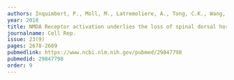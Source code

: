 ```yaml
---
authors: Inquimbert, P., Moll, M., Latremoliere, A., Tong, C.K., Wang, J., Sheehan, G.F., Smith, B.M., <b>Korb, E.</b>, Athie, M.C.P., Babaniyi, O., Ghasemlou, N., Yanagawa, Y., Allis, C.D., Hof, P.R., Scholz, J.
year: 2018
title: NMDA Receptor activation underlies the loss of spinal dorsal horm neurons and the transition to persistent pain after peripheral nerve injury
journalname: Cell Rep.
issue: 23(9)
pages: 2678-2689
pubmedlink: https://www.ncbi.nlm.nih.gov/pubmed/29847798
pubmedid: 29847798
order: 9
---
```

